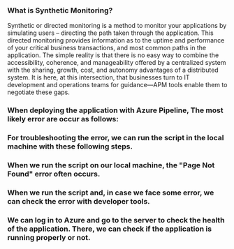 
### What is Synthetic Monitoring?

Synthetic or directed monitoring is a method to monitor your applications by simulating users – directing the path taken through the application. This directed monitoring provides information as to the uptime and performance of your critical business transactions, and most common paths in the application. The simple reality is that there is no easy way to combine the accessibility, coherence, and manageability offered by a centralized system with the sharing, growth, cost, and autonomy advantages of a distributed system. It is here, at this intersection, that businesses turn to IT development and operations teams for guidance—APM tools enable them to negotiate these gaps.


### When deploying the application with Azure Pipeline, The most likely error are occur as follows:



### For troubleshooting the error, we can run the script in the local machine with these following steps.




### When we run the script on our local machine, the "Page Not Found" error often occurs.



### When we run the script and, in case we face some error, we can check the error with developer tools.


### We can log in to Azure and go to the server to check the health of the application. There, we can check if the application is running properly or not.
